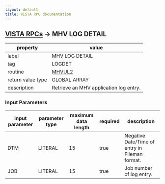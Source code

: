 ```yaml
---
layout: default
title: VISTA RPC documentation
---
```




## [VISTA RPCs](TableOfContent.md) &#8594; MHV LOG DETAIL 

 property | value 
--- | --- 
 label | MHV LOG DETAIL
 tag | LOGDET
 routine | [MHVUL2](http://code.osehra.org/dox/Routine_MHVUL2_source.html)
 return value type | GLOBAL ARRAY
 description | Retrieve an MHV application log entry.

### Input Parameters

| input parameter | parameter type | maximum data length | required | description | 
| --- | --- | --- | --- | --- | 
| DTM | LITERAL | 15 | true | Negative Date/Time of entry in Fileman format. | 
| JOB | LITERAL | 15 | true | Job number of log entry. | 